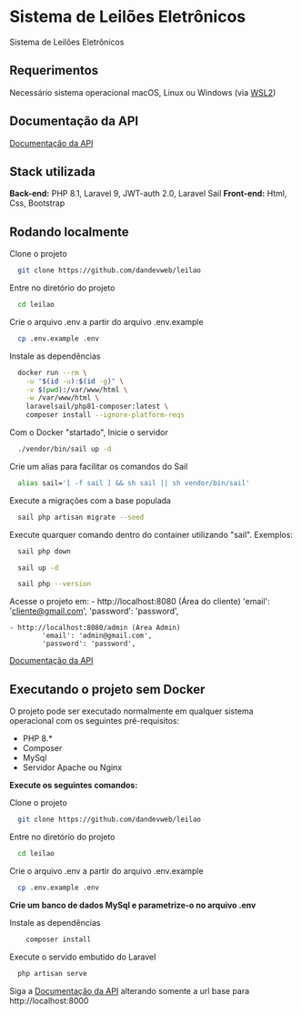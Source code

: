 
# Sistema de Leilões Eletrônicos

Sistema de Leilões Eletrônicos



## Requerimentos

Necessário sistema operacional macOS, Linux ou Windows (via [WSL2](https://docs.microsoft.com/en-us/windows/wsl/about))


## Documentação da API

[Documentação da API](https://documenter.getpostman.com/view/22300616/2s8YYMmLDN)




## Stack utilizada


**Back-end:** PHP 8.1, Laravel 9, JWT-auth 2.0, Laravel Sail
**Front-end:** Html, Css, Bootstrap

## Rodando localmente

Clone o projeto

```bash
  git clone https://github.com/dandevweb/leilao
```

Entre no diretório do projeto

```bash
  cd leilao
```

Crie o arquivo .env a partir do arquivo .env.example

```bash
  cp .env.example .env
```

Instale as dependências

```bash
  docker run --rm \
    -u "$(id -u):$(id -g)" \
    -v $(pwd):/var/www/html \
    -w /var/www/html \
    laravelsail/php81-composer:latest \
    composer install --ignore-platform-reqs
```

Com o Docker "startado", Inicie o servidor

```bash
  ./vendor/bin/sail up -d
```

Crie um alias para facilitar os comandos do Sail

```bash
  alias sail='[ -f sail ] && sh sail || sh vendor/bin/sail'
```

Execute a migrações com a base populada

```bash
  sail php artisan migrate --seed
```

Execute quarquer comando dentro do container utilizando "sail". Exemplos:

```bash
  sail php down
```
```bash
  sail up -d
```
```bash
  sail php --version
```

Acesse o projeto em:
    - http://localhost:8080 (Área do cliente)
        'email': 'cliente@gmail.com',
        'password': 'password',

    - http://localhost:8080/admin (Área Admin) 
            'email': 'admin@gmail.com',
            'password': 'password',




[Documentação da API](https://documenter.getpostman.com/view/22300616/2s8YYMmLDN)

## Executando o projeto sem Docker

O projeto pode ser executado normalmente em qualquer sistema operacional com os seguintes pré-requisitos:

- PHP 8.*
- Composer
- MySql
- Servidor Apache ou Nginx

**Execute os seguintes comandos:**

Clone o projeto

```bash
  git clone https://github.com/dandevweb/leilao
```

Entre no diretório do projeto

```bash
  cd leilao
```

Crie o arquivo .env a partir do arquivo .env.example

```bash
  cp .env.example .env
```


**Crie um banco de dados MySql e parametrize-o no arquivo .env**



Instale as dependências

```bash
    composer install
```

Execute o servido embutido do Laravel

```bash
  php artisan serve
```



Siga a [Documentação da API](https://documenter.getpostman.com/view/22300616/2s8YYMmLDN) alterando somente a url base para http://localhost:8000
